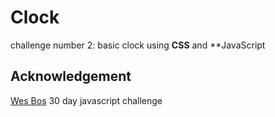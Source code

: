 # Clock

challenge number 2: basic clock using **CSS** and \*\*JavaScript

## Acknowledgement

[Wes Bos](https://wesbos.com/javascript) 30 day javascript challenge
